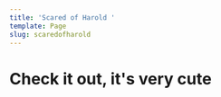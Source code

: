 ```yaml
---
title: 'Scared of Harold '
template: Page
slug: scaredofharold
---
```

# Check it out, it's very cute
